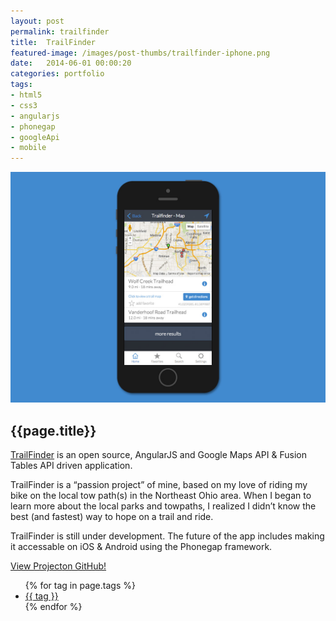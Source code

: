 ```yaml
---
layout: post
permalink: trailfinder
title:  TrailFinder
featured-image: /images/post-thumbs/trailfinder-iphone.png
date:   2014-06-01 00:00:20
categories: portfolio
tags: 
- html5 
- css3
- angularjs
- phonegap
- googleApi
- mobile
---
```


<section class="feature-image">
	<img src="/images/post-img/trailfinder-iphone.jpg" alt="Trailfinder open source app">
</section>

<section class="post-intro">
	<h1>{{page.title}}</h1>
	<p><a href="http://github.com/jamez14/trailfinder" target="_blank">TrailFinder</a> is an open source, AngularJS and Google Maps API &amp; Fusion Tables API driven application.</p> 
	 <p>TrailFinder is a “passion project” of mine, based on my love of riding my bike on the local tow path(s) in the Northeast Ohio area. When I began to learn more about the local parks and towpaths, I realized I didn’t know the best (and fastest) way to hope on a trail and ride.</p>
	 <p>TrailFinder is still under development. The future of the app includes making it accessable on iOS &amp; Android using the Phonegap framework.</p>
	 <a href="http://github.com/jamez14/trailfinder" target="_blank" class="view-project tooltip">View Project<span class="tool-title">on GitHub!</span></a>
	
<aside class="tags">
	<div class="tags-inner">
	  	<ul>
			{% for tag in page.tags %}
				<li><a href="/tag/{{tag}}" title="view all projects that pertain to {{tag}}">{{ tag }}</a></li>
			{% endfor %}
		</ul>
	</div>
</aside>

</section>


<!-- ![Trailfinder open source app](/images/post-img/trailfinder-iphone.jpg "Trailfinder open source app") -->